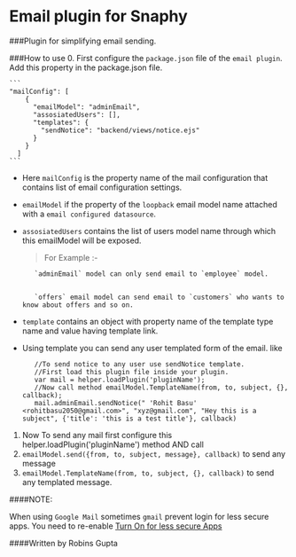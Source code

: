 # Email plugin for Snaphy


###Plugin for simplifying email sending.

###How to use
0. First configure the `package.json` file of the `email plugin`. Add this property in the package.json file.


    ```
    "mailConfig": [
        {
          "emailModel": "adminEmail",
          "assosiatedUsers": [],
          "templates": {
            "sendNotice": "backend/views/notice.ejs"
          }
        }
      ]
    ```
    
  * Here `mailConfig` is the property name of the mail configuration that contains list of email configuration settings.
  * `emailModel` if the property of the `loopback` email model name attached with a `email configured datasource`.
  * `assosiatedUsers` contains the list of users model name through which this emailModel will be exposed. 
     
     >For Example :-
     
     
           `adminEmail` model can only send email to `employee` model.
     
     
           `offers` email model can send email to `customers` who wants to know about offers and so on.
  * `template` contains an object with property name of the template type name and value having template link.
  * Using template you can send any user templated form of the email. like 
  
  
     ```
        //To send notice to any user use sendNotice template.
        //First load this plugin file inside your plugin.
        var mail = helper.loadPlugin('pluginName');
        //Now call method emailModel.TemplateName(from, to, subject, {}, callback);   
        mail.adminEmail.sendNotice(" 'Rohit Basu' <rohitbasu2050@gmail.com>", "xyz@gmail.com", "Hey this is a subject", {'title': 'this is a test title'}, callback)
     ```
     
     
1. Now  To send any mail first configure this  helper.loadPlugin('pluginName') method AND call
2. `emailModel.send({from, to, subject, message}, callback)` to send any message
3. `emailModel.TemplateName(from, to, subject, {}, callback)` to send any templated message.
	 
####NOTE:

 When using `Google Mail` sometimes `gmail` prevent login for less secure apps. 
 You need to re-enable [Turn On for less secure Apps](https://www.google.com/settings/u/2/security/lesssecureapps)



####Written by Robins Gupta

